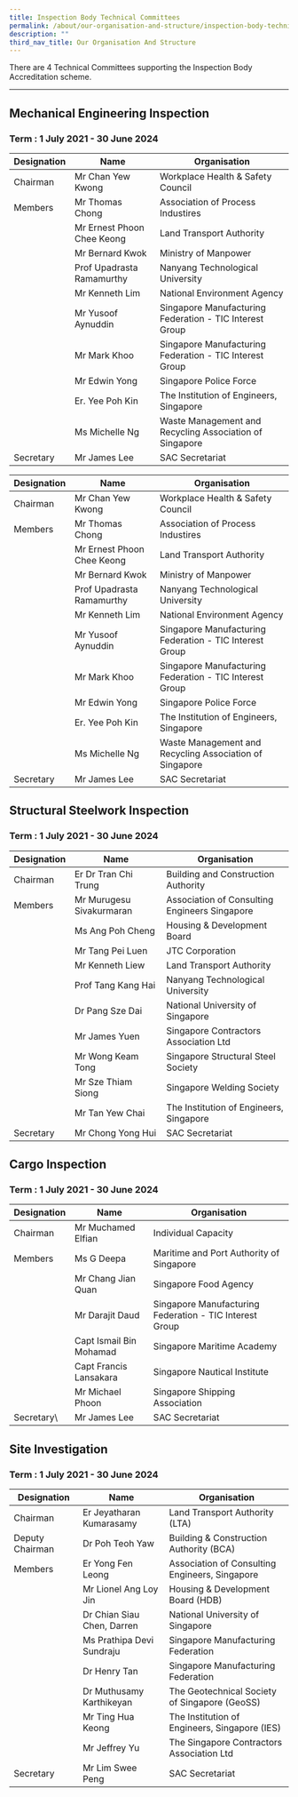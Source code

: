 ```yaml
---
title: Inspection Body Technical Committees
permalink: /about/our-organisation-and-structure/inspection-body-technical-committees/
description: ""
third_nav_title: Our Organisation And Structure
---
```

There are 4 Technical Committees supporting the Inspection Body Accreditation scheme.

---

## Mechanical Engineering Inspection
### Term : 1 July 2021 - 30 June 2024

<table>
<thead>
  <tr>
    <th>Designation</th>
    <th>Name</th>
    <th>Organisation</th>
  </tr>
</thead>
<tbody>
  <tr>
    <td>Chairman</td>
    <td>Mr Chan Yew Kwong</td>
    <td>Workplace Health &amp; Safety Council</td>
  </tr>
  <tr>
    <td>Members</td>
    <td>Mr Thomas Chong</td>
    <td>Association of Process Industires</td>
  </tr>
  <tr>
    <td> </td>
    <td>Mr Ernest Phoon Chee Keong</td>
    <td>Land Transport Authority</td>
  </tr>
  <tr>
    <td> </td>
    <td>Mr Bernard Kwok</td>
    <td>Ministry of Manpower</td>
  </tr>
  <tr>
    <td> </td>
    <td>Prof Upadrasta Ramamurthy</td>
    <td>Nanyang Technological University</td>
  </tr>
  <tr>
    <td> </td>
    <td>Mr Kenneth Lim</td>
    <td>National Environment Agency</td>
  </tr>
  <tr>
    <td> </td>
    <td>Mr Yusoof Aynuddin</td>
    <td>Singapore Manufacturing Federation - TIC Interest Group</td>
  </tr>
  <tr>
    <td> </td>
    <td>Mr Mark Khoo</td>
    <td>Singapore Manufacturing Federation - TIC Interest Group</td>
  </tr>
  <tr>
    <td> </td>
    <td>Mr Edwin Yong</td>
    <td>Singapore Police Force</td>
  </tr>
  <tr>
    <td> </td>
    <td>Er. Yee Poh Kin</td>
    <td>The Institution of Engineers, Singapore</td>
  </tr>
  <tr>
    <td> </td>
    <td>Ms Michelle Ng</td>
    <td>Waste Management and Recycling Association of Singapore</td>
  </tr>
  <tr>
    <td>Secretary</td>
    <td>Mr James Lee</td>
    <td>SAC Secretariat</td>
  </tr>
</tbody>
</table>



| Designation | Name | Organisation |
|-------------|------|--------------|
|  Chairman | Mr Chan Yew Kwong | Workplace Health &amp; Safety Council |
|  Members | Mr Thomas Chong | Association of Process Industires |
| | Mr Ernest Phoon Chee Keong | Land Transport Authority |
| | Mr Bernard Kwok | Ministry of Manpower |
| | Prof Upadrasta Ramamurthy | Nanyang Technological University |
| | Mr Kenneth Lim | National Environment Agency |
| | Mr Yusoof Aynuddin | Singapore Manufacturing Federation - TIC Interest Group |
| | Mr Mark Khoo | Singapore Manufacturing Federation - TIC Interest Group |
| | Mr Edwin Yong | Singapore Police Force |
| | Er. Yee Poh Kin | The Institution of Engineers, Singapore |
| | Ms Michelle Ng | Waste Management and Recycling Association of Singapore |
| Secretary | Mr James Lee | SAC Secretariat |

## Structural Steelwork Inspection
### Term : 1 July 2021 - 30 June 2024

| Designation | Name | Organisation |
|-------------|------|--------------|
|  Chairman | Er Dr Tran Chi Trung  | Building and Construction Authority |
|  Members | Mr Murugesu Sivakurmaran | Association of Consulting Engineers Singapore |
| | Ms Ang Poh Cheng | Housing &amp; Development Board |
| | Mr Tang Pei Luen  | JTC Corporation |
| | Mr Kenneth Liew | Land Transport Authority |
| | Prof Tang Kang Hai | Nanyang Technological University |
| | Dr Pang Sze Dai | National University of Singapore |
| | Mr James Yuen | Singapore Contractors Association Ltd |
| | Mr Wong Keam Tong  | Singapore Structural Steel Society |
| | Mr Sze Thiam Siong | Singapore Welding Society |
| | Mr Tan Yew Chai | The Institution of Engineers, Singapore |
| Secretary | Mr Chong Yong Hui | SAC Secretariat |

## Cargo Inspection
### Term : 1 July 2021 - 30 June 2024

| Designation | Name | Organisation |
|-------------|------|--------------|
| Chairman | Mr Muchamed Elfian | Individual Capacity |
| Members | Ms G Deepa | Maritime and Port Authority of Singapore |
| | Mr Chang Jian Quan | Singapore Food Agency |
| | Mr Darajit Daud | Singapore Manufacturing Federation - TIC Interest Group|
| | Capt Ismail Bin Mohamad | Singapore Maritime Academy |
| | Capt Francis Lansakara | Singapore Nautical Institute |
| | Mr Michael Phoon | Singapore Shipping Association |
|  Secretary\ | Mr James Lee | SAC Secretariat |

## Site Investigation
### Term : 1 July 2021 - 30 June 2024

| Designation | Name | Organisation |
|-------------|------|--------------|
|  Chairman  | Er Jeyatharan Kumarasamy | Land Transport Authority (LTA)|
|  Deputy Chairman | Dr Poh Teoh Yaw | Building &amp; Construction Authority (BCA) |
|  Members | Er Yong Fen Leong | Association of Consulting Engineers, Singapore |
| | Mr Lionel Ang Loy Jin | Housing &amp; Development Board (HDB)|
| | Dr Chian Siau Chen, Darren | National University of Singapore |
| | Ms  Prathipa Devi Sundraju | Singapore Manufacturing Federation |
| | Dr Henry Tan  | Singapore Manufacturing Federation |
| | Dr Muthusamy Karthikeyan | The Geotechnical Society of Singapore (GeoSS) |
| | Mr Ting Hua Keong | The Institution of Engineers, Singapore (IES)|
| | Mr Jeffrey Yu | The Singapore Contractors Association Ltd |
|  Secretary | Mr Lim Swee Peng | SAC Secretariat |
